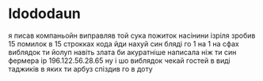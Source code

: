 # ldododaun
я писав компаньойн виправляв
той сука пожиток насінини ізріля зробив 15 помилок в 15 строкках кода
йди нахуй син бляді го 1 на 1 на сфах виблядок
ти йолуп навіть злата би акуратніше написала ніж ти син фермера
ip 196.122.56.28.65 ну і шо виблядок чекай гостей в виді таджиків в яких ти арбуз спіздив
го в доту 
